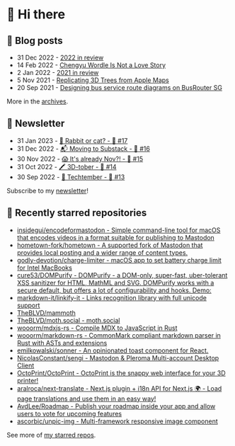 # 👋 Hi there

## 📝 Blog posts

<!-- feed start -->
- 31 Dec 2022 - [2022 in review](https://cheeaun.com/blog/2022/12/2022-in-review/)
- 14 Feb 2022 - [Chengyu Wordle Is Not a Love Story](https://cheeaun.com/blog/2022/02/chengyu-wordle-is-not-a-love-story/)
- 2 Jan 2022 - [2021 in review](https://cheeaun.com/blog/2022/01/2021-in-review/)
- 5 Nov 2021 - [Replicating 3D Trees from Apple Maps](https://cheeaun.com/blog/2021/11/replicating-3d-trees-apple-maps/)
- 20 Sep 2021 - [Designing bus service route diagrams on BusRouter SG](https://cheeaun.com/blog/2021/09/bus-service-route-diagrams-busrouter-sg/)
<!-- feed end -->

More in the [archives](https://cheeaun.com/blog/archives/).

## 📰 Newsletter

<!-- newsletter start -->
- 31 Jan 2023 - [🧧 Rabbit or cat? - 🥫 #17](https://cheeaun.substack.com/p/rabbit-or-cat-17)
- 31 Dec 2022 - [📬 Moving to Substack - 🥫 #16](https://cheeaun.substack.com/p/moving-to-substack-16)
- 30 Nov 2022 - [😱 It's already Nov?! - 🥫 #15](https://cheeaun.substack.com/p/it-s-already-nov-15-1433832)
- 31 Oct 2022 - [🖍️ 3D-tober - 🥫 #14](https://cheeaun.substack.com/p/3d-tober-14-1385284)
- 30 Sep 2022 - [🍎 Techtember - 🥫 #13](https://cheeaun.substack.com/p/techtember-13-1335515)
<!-- newsletter end -->

Subscribe to my [newsletter](https://cheeaun.substack.com/)!

## 🌟 Recently starred repositories

<!-- starred repos start -->
- [insidegui/encodeformastodon - Simple command-line tool for macOS that encodes videos in a format suitable for publishing to Mastodon](https://github.com/insidegui/encodeformastodon)
- [hometown-fork/hometown - A supported fork of Mastodon that provides local posting and a wider range of content types.](https://github.com/hometown-fork/hometown)
- [godly-devotion/charge-limiter - macOS app to set battery charge limit for Intel MacBooks](https://github.com/godly-devotion/charge-limiter)
- [cure53/DOMPurify - DOMPurify - a DOM-only, super-fast, uber-tolerant XSS sanitizer for HTML, MathML and SVG. DOMPurify works with a secure default, but offers a lot of configurability and hooks. Demo:](https://github.com/cure53/DOMPurify)
- [markdown-it/linkify-it - Links recognition library with full unicode support](https://github.com/markdown-it/linkify-it)
- [TheBLVD/mammoth](https://github.com/TheBLVD/mammoth)
- [TheBLVD/moth.social - moth.social](https://github.com/TheBLVD/moth.social)
- [wooorm/mdxjs-rs - Compile MDX to JavaScript in Rust](https://github.com/wooorm/mdxjs-rs)
- [wooorm/markdown-rs - CommonMark compliant markdown parser in Rust with ASTs and extensions](https://github.com/wooorm/markdown-rs)
- [emilkowalski/sonner - An opinionated toast component for React.](https://github.com/emilkowalski/sonner)
- [NicolasConstant/sengi - Mastodon & Pleroma Multi-account Desktop Client](https://github.com/NicolasConstant/sengi)
- [OctoPrint/OctoPrint - OctoPrint is the snappy web interface for your 3D printer!](https://github.com/OctoPrint/OctoPrint)
- [aralroca/next-translate - Next.js plugin + i18n API for Next.js 🌍  -  Load page translations and use them in an easy way!](https://github.com/aralroca/next-translate)
- [AvdLee/Roadmap - Publish your roadmap inside your app and allow users to vote for upcoming features](https://github.com/AvdLee/Roadmap)
- [ascorbic/unpic-img - Multi-framework responsive image component](https://github.com/ascorbic/unpic-img)
<!-- starred repos end -->

See more of [my starred repos](https://github.com/stars/cheeaun/).
